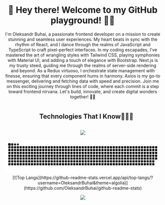 
<div align="center">
 <h1>👋 Hey there! Welcome to my GitHub playground! 👨‍💻</h1>

I'm Oleksandr Buhai, a passionate frontend developer on a mission to create stunning and seamless user experiences. My heart beats in sync with the rhythm of React, and I dance through the realms of JavaScript and TypeScript to craft pixel-perfect interfaces.
In my coding escapades, I've mastered the art of wrangling styles with Tailwind CSS, playing symphonies with Material UI, and adding a touch of elegance with Bootstrap. Next.js is my trusty steed, guiding me through the realms of server-side rendering and beyond.
As a Redux virtuoso, I orchestrate state management with finesse, ensuring that every component hums in harmony. Axios is my go-to messenger, delivering and fetching data with speed and precision.
Join me on this exciting journey through lines of code, where each commit is a step toward frontend nirvana. Let's build, innovate, and create digital wonders together! 🚀✨
</div>

<div id="user-content-toc">
  <ul align="center">
    <summary><h2 style="display: inline-block">Technologies That I Know👨🏻‍💻</h2></summary>
  </ul>
</div>
<!--tech stack icons-->
<p align="center">
  <a href="https://skillicons.dev">
    <img src="https://skillicons.dev/icons?i=git,aws,bootstrap,css,express,figma,github,html,materialui,mongodb,nextjs,nodejs,react,redux,tailwind,js,ts,vscode&perline=14" />
  </a>

<div align="center">
  <img  src="https://github.com/1999AZZAR/1999AZZAR/blob/main/resources/img/grid-snake.svg"
       alt="snake" /></a>
</div>


<div align="center">
[![Top Langs](https://github-readme-stats.vercel.app/api/top-langs/?username=OleksandrBuhai&theme=algolia)](https://github.com/OleksandrBuhai/github-readme-stats)
</div>

<div align="center">
  
[![](https://visitcount.itsvg.in/api?id=OlekBuh&label=Profile%20Views&pretty=false)](https://visitcount.itsvg.in)
  
</div>

